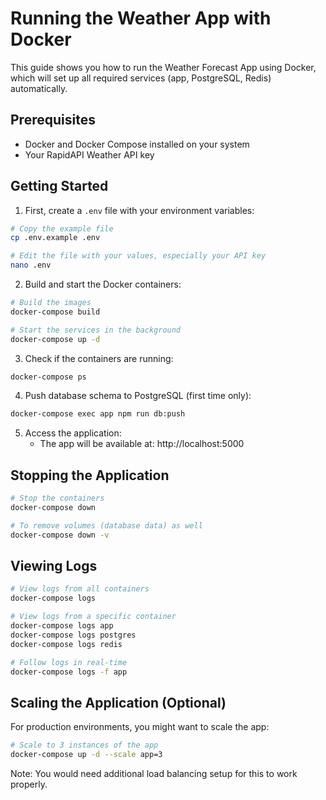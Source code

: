 # Running the Weather App with Docker

This guide shows you how to run the Weather Forecast App using Docker, which will set up all required services (app, PostgreSQL, Redis) automatically.

## Prerequisites

- Docker and Docker Compose installed on your system
- Your RapidAPI Weather API key

## Getting Started

1. First, create a `.env` file with your environment variables:

```bash
# Copy the example file
cp .env.example .env

# Edit the file with your values, especially your API key
nano .env
```

2. Build and start the Docker containers:

```bash
# Build the images
docker-compose build

# Start the services in the background
docker-compose up -d
```

3. Check if the containers are running:

```bash
docker-compose ps
```

4. Push database schema to PostgreSQL (first time only):

```bash
docker-compose exec app npm run db:push
```

5. Access the application:
   - The app will be available at: http://localhost:5000

## Stopping the Application

```bash
# Stop the containers
docker-compose down

# To remove volumes (database data) as well
docker-compose down -v
```

## Viewing Logs

```bash
# View logs from all containers
docker-compose logs

# View logs from a specific container
docker-compose logs app
docker-compose logs postgres
docker-compose logs redis

# Follow logs in real-time
docker-compose logs -f app
```

## Scaling the Application (Optional)

For production environments, you might want to scale the app:

```bash
# Scale to 3 instances of the app
docker-compose up -d --scale app=3
```

Note: You would need additional load balancing setup for this to work properly.
